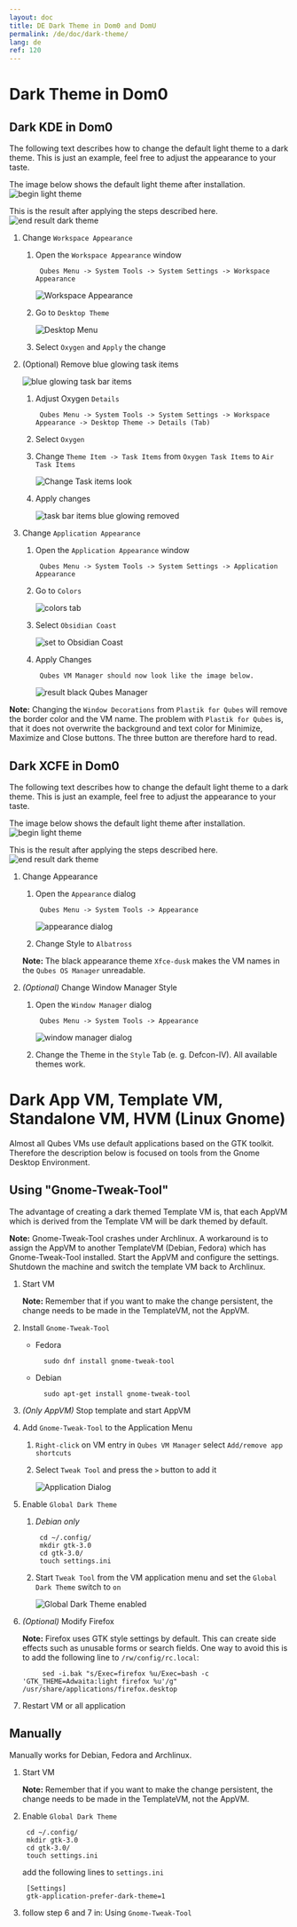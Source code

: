 ```yaml
---
layout: doc
title: DE Dark Theme in Dom0 and DomU
permalink: /de/doc/dark-theme/
lang: de
ref: 120
---
```


Dark Theme in Dom0
==================

Dark KDE in Dom0
----------------

The following text describes how to change the default light theme to a dark theme. This is just an example, feel free to adjust the appearance to your taste.

The image below shows the default light theme after installation.
![begin light theme](/attachment/wiki/Dark-Theme/kde-fresh-installed-standard.png)

This is the result after applying the steps described here.
![end result dark theme](/attachment/wiki/Dark-Theme/kde-end-result.png)

1. Change `Workspace Appearance`

    1. Open the `Workspace Appearance` window

            Qubes Menu -> System Tools -> System Settings -> Workspace Appearance

        ![Workspace Appearance](/attachment/wiki/Dark-Theme/kde-app-appearance-menu-style.png)

    2. Go to `Desktop Theme`

        ![Desktop Menu](/attachment/wiki/Dark-Theme/kde-appearance-settings-desktop-theme-oxygen.png)

    3. Select `Oxygen` and `Apply` the change

2. (Optional) Remove blue glowing task items

    ![blue glowing task bar items](/attachment/wiki/Dark-Theme/kde-taskbar-blue-glowing-border.png)

    1. Adjust Oxygen `Details`

            Qubes Menu -> System Tools -> System Settings -> Workspace Appearance -> Desktop Theme -> Details (Tab)

    2. Select `Oxygen`

    3. Change `Theme Item -> Task Items` from `Oxygen Task Items` to `Air Task Items`

        ![Change Task items look](/attachment/wiki/Dark-Theme/kde-desktop-theme-details.png)

    4. Apply changes

        ![task bar items blue glowing removed](/attachment/wiki/Dark-Theme/kde-taskbar-blue-glowing-removed.png)

3. Change `Application Appearance`

    1. Open the `Application Appearance` window

            Qubes Menu -> System Tools -> System Settings -> Application Appearance

    2. Go to `Colors`

        ![colors tab](/attachment/wiki/Dark-Theme/kde-app-appearance-menu-colors.png)

    3. Select `Obsidian Coast`

        ![set to Obsidian Coast](/attachment/wiki/Dark-Theme/kde-app-appearance-menu-colors-set.png)

    4. Apply Changes

            Qubes VM Manager should now look like the image below.

        ![result black Qubes Manager](/attachment/wiki/Dark-Theme/kde-black-qubes-manager.png)

**Note:** Changing the `Window Decorations` from `Plastik for Qubes` will remove the border color and the VM name. The problem with `Plastik for Qubes` is, that it does not overwrite the background and text color for Minimize, Maximize and Close buttons. The three button are therefore hard to read.

Dark XCFE in Dom0
-----------------

The following text describes how to change the default light theme to a dark theme. This is just an example, feel free to adjust the appearance to your taste.

The image below shows the default light theme after installation.
![begin light theme](/attachment/wiki/Dark-Theme/xfce-fresh-installed.png)

This is the result after applying the steps described here.
![end result dark theme](/attachment/wiki/Dark-Theme/xfce-end-result.png)

1. Change Appearance

    1. Open the `Appearance` dialog

            Qubes Menu -> System Tools -> Appearance

        ![appearance dialog](/attachment/wiki/Dark-Theme/xfce-appearance-dialog.png)

    2. Change Style to `Albatross`

    **Note:** The black appearance theme `Xfce-dusk` makes the VM names in the `Qubes OS Manager` unreadable.

2. *(Optional)* Change Window Manager Style

    1. Open the `Window Manager` dialog

            Qubes Menu -> System Tools -> Appearance

        ![window manager dialog](/attachment/wiki/Dark-Theme/xfce-window-manager-theme.png)

    2. Change the Theme in the `Style` Tab (e. g. Defcon-IV). All available themes work.


Dark App VM, Template VM, Standalone VM, HVM (Linux Gnome)
==========================================================

Almost all Qubes VMs use default applications based on the GTK toolkit. Therefore the description below is focused on tools from the Gnome Desktop Environment.

Using "Gnome-Tweak-Tool"
------------------------

The advantage of creating a dark themed Template VM is, that each AppVM which is derived from the Template VM will be dark themed by default.

**Note:** Gnome-Tweak-Tool crashes under Archlinux. A workaround is to assign the AppVM to another TemplateVM (Debian, Fedora) which has Gnome-Tweak-Tool installed. Start the AppVM and configure the settings. Shutdown the machine and switch the template VM back to Archlinux.

1. Start VM

    **Note:** Remember that if you want to make the change persistent, the change needs to be made in the TemplateVM, not the AppVM.

2. Install `Gnome-Tweak-Tool`

    - Fedora

            sudo dnf install gnome-tweak-tool

    - Debian

            sudo apt-get install gnome-tweak-tool

3. *(Only AppVM)* Stop template and start AppVM

4. Add `Gnome-Tweak-Tool` to the Application Menu

    1. `Right-click` on VM entry in `Qubes VM Manager` select `Add/remove app shortcuts`

    2. Select `Tweak Tool` and press the `>` button to add it

        ![Application Dialog](/attachment/wiki/Dark-Theme/dialog-add-gnome-tweak-tool.png)

5. Enable `Global Dark Theme`

    1. *Debian only*

            cd ~/.config/
            mkdir gtk-3.0
            cd gtk-3.0/
            touch settings.ini

    2. Start `Tweak Tool` from the VM application menu and set the `Global Dark Theme` switch to `on`

        ![Global Dark Theme enabled](/attachment/wiki/Dark-Theme/gnome-tweak-tool.png)

6. *(Optional)* Modify Firefox

    **Note:** Firefox uses GTK style settings by default. This can create side effects such as unusable forms or search fields. One way to avoid this is to add the following line to `/rw/config/rc.local`:

            sed -i.bak "s/Exec=firefox %u/Exec=bash -c 'GTK_THEME=Adwaita:light firefox %u'/g" /usr/share/applications/firefox.desktop

7. Restart VM or all application

Manually
--------

Manually works for Debian, Fedora and Archlinux.

1. Start VM

    **Note:** Remember that if you want to make the change persistent, the change needs to be made in the TemplateVM, not the AppVM.

2. Enable `Global Dark Theme`

        cd ~/.config/
        mkdir gtk-3.0
        cd gtk-3.0/
        touch settings.ini

    add the following lines to `settings.ini`

        [Settings]
        gtk-application-prefer-dark-theme=1

3. follow step 6 and 7 in: Using `Gnome-Tweak-Tool`
